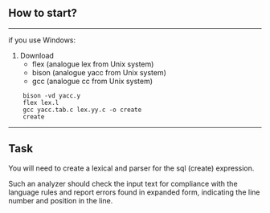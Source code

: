 ## How to start?
---
if you use Windows:
1. Download
    - flex (analogue lex from Unix system)
    - bison (analogue yacc from Unix system)
    - gcc (analogue cc from Unix system)

```
    bison -vd yacc.y
    flex lex.l
    gcc yacc.tab.c lex.yy.c -o create
    create
```

---
## Task

You will need to create a lexical and parser for the sql (create) expression.

Such an analyzer should check the input text for compliance with the language rules and report errors found in expanded form, indicating the line number and position in the line.